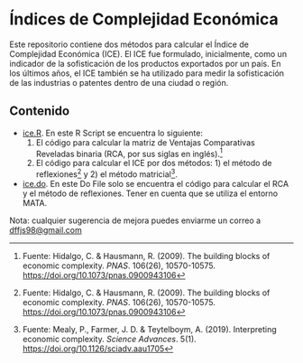 # Índices de Complejidad Económica
Este repositorio contiene dos métodos para calcular el Índice de Complejidad Económica (ICE). El ICE fue formulado, inicialmente, como un indicador de la sofisticación de los productos exportados por un país. En los últimos años, el ICE también se ha utilizado para medir la sofisticación de las industrias o patentes dentro de una ciudad o región.

## Contenido
- [ice.R](/ice.R). En este R Script se encuentra lo siguiente:
  1. El código para calcular la matriz de Ventajas Comparativas Reveladas binaria (RCA, por sus siglas en inglés).[^1]
  2. El código para calcular el ICE por dos métodos: 1) el método de reflexiones[^1] y 2) el método matricial[^2].
- [ice.do](/ice.do). En este Do File solo se encuentra el código para calcular el RCA y el método de reflexiones. Tener en cuenta que se utiliza el entorno MATA.
     
Nota: cualquier sugerencia de mejora puedes enviarme un correo a dffjs98@gmail.com

[^1]: Fuente: Hidalgo, C. & Hausmann, R. (2009). The building blocks of economic complexity. *PNAS*. 106(26), 10570-10575. https://doi.org/10.1073/pnas.0900943106

[^2]: Fuente: Mealy, P., Farmer, J. D. & Teytelboym, A. (2019). Interpreting economic complexity. *Science Advances*. 5(1). https://doi.org/10.1126/sciadv.aau1705
